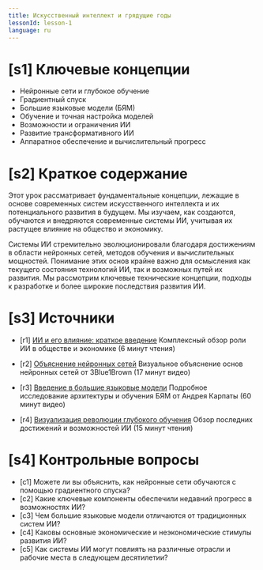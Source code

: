 ```yaml
---
title: Искусственный интеллект и грядущие годы
lessonId: lesson-1
language: ru
---
```


# [s1] Ключевые концепции

- Нейронные сети и глубокое обучение
- Градиентный спуск
- Большие языковые модели (БЯМ)
- Обучение и точная настройка моделей
- Возможности и ограничения ИИ
- Развитие трансформативного ИИ
- Аппаратное обеспечение и вычислительный прогресс

# [s2] Краткое содержание

Этот урок рассматривает фундаментальные концепции, лежащие в основе современных систем искусственного интеллекта и их потенциального развития в будущем. Мы изучаем, как создаются, обучаются и внедряются современные системы ИИ, учитывая их растущее влияние на общество и экономику.

Системы ИИ стремительно эволюционировали благодаря достижениям в области нейронных сетей, методов обучения и вычислительных мощностей. Понимание этих основ крайне важно для осмысления как текущего состояния технологий ИИ, так и возможных путей их развития. Мы рассмотрим ключевые технические концепции, подходы к разработке и более широкие последствия развития ИИ.

# [s3] Источники

- [r1] [ИИ и его влияние: краткое введение](https://aisafetyfundamentals.com/blog/ai-and-its-impacts/)
  Комплексный обзор роли ИИ в обществе и экономике (6 минут чтения)

- [r2] [Объяснение нейронных сетей](https://www.3blue1brown.com/lessons/neural-networks)
  Визуальное объяснение основ нейронных сетей от 3Blue1Brown (17 минут видео)

- [r3] [Введение в большие языковые модели](https://www.youtube.com/watch?v=zjkBMFhNj_g)
  Подробное исследование архитектуры и обучения БЯМ от Андрея Карпаты (60 минут видео)

- [r4] [Визуализация революции глубокого обучения](https://medium.com/@richardcngo/visualizing-the-deep-learning-revolution-722098eb9c5)
  Обзор последних достижений и возможностей ИИ (15 минут чтения)

# [s4] Контрольные вопросы

- [c1] Можете ли вы объяснить, как нейронные сети обучаются с помощью градиентного спуска?
- [c2] Какие ключевые компоненты обеспечили недавний прогресс в возможностях ИИ?
- [c3] Чем большие языковые модели отличаются от традиционных систем ИИ?
- [c4] Каковы основные экономические и неэкономические стимулы развития ИИ?
- [c5] Как системы ИИ могут повлиять на различные отрасли и рабочие места в следующем десятилетии?